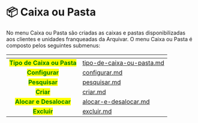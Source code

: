 # 📦 Caixa ou Pasta

No menu Caixa ou Pasta são criadas as caixas e pastas disponibilizadas aos clientes e unidades franqueadas da Arquivar. O menu Caixa ou Pasta é composto pelos seguintes submenus:

<table data-view="cards"><thead><tr><th align="center"></th><th data-hidden data-card-target data-type="content-ref"></th></tr></thead><tbody><tr><td align="center"><mark style="color:green;"><strong>Tipo de Caixa ou Pasta</strong></mark></td><td><a href="tipo-de-caixa-ou-pasta.md">tipo-de-caixa-ou-pasta.md</a></td></tr><tr><td align="center"><mark style="color:green;"><strong>Configurar</strong></mark></td><td><a href="configurar.md">configurar.md</a></td></tr><tr><td align="center"><mark style="color:green;"><strong>Pesquisar</strong></mark></td><td><a href="pesquisar.md">pesquisar.md</a></td></tr><tr><td align="center"><mark style="color:green;"><strong>Criar</strong></mark></td><td><a href="criar.md">criar.md</a></td></tr><tr><td align="center"><mark style="color:green;"><strong>Alocar e Desalocar</strong></mark></td><td><a href="alocar-e-desalocar.md">alocar-e-desalocar.md</a></td></tr><tr><td align="center"><mark style="color:green;"><strong>Excluir</strong></mark></td><td><a href="excluir.md">excluir.md</a></td></tr></tbody></table>
